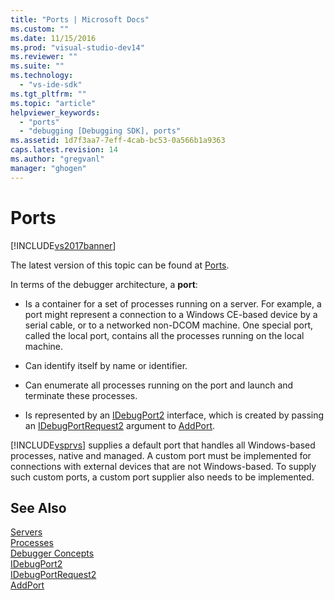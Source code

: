 ```yaml
---
title: "Ports | Microsoft Docs"
ms.custom: ""
ms.date: 11/15/2016
ms.prod: "visual-studio-dev14"
ms.reviewer: ""
ms.suite: ""
ms.technology: 
  - "vs-ide-sdk"
ms.tgt_pltfrm: ""
ms.topic: "article"
helpviewer_keywords: 
  - "ports"
  - "debugging [Debugging SDK], ports"
ms.assetid: 1d7f3aa7-7eff-4cab-bc53-0a566b1a9363
caps.latest.revision: 14
ms.author: "gregvanl"
manager: "ghogen"
---
```

# Ports
[!INCLUDE[vs2017banner](../../includes/vs2017banner.md)]

The latest version of this topic can be found at [Ports](https://docs.microsoft.com/visualstudio/extensibility/debugger/ports).  
  
In terms of the debugger architecture, a **port**:  
  
-   Is a container for a set of processes running on a server. For example, a port might represent a connection to a Windows CE-based device by a serial cable, or to a networked non-DCOM machine. One special port, called the local port, contains all the processes running on the local machine.  
  
-   Can identify itself by name or identifier.  
  
-   Can enumerate all processes running on the port and launch and terminate these processes.  
  
-   Is represented by an [IDebugPort2](../../extensibility/debugger/reference/idebugport2.md) interface, which is created by passing an [IDebugPortRequest2](../../extensibility/debugger/reference/idebugportrequest2.md) argument to [AddPort](../../extensibility/debugger/reference/idebugportsupplier2-addport.md).  
  
 [!INCLUDE[vsprvs](../../includes/vsprvs-md.md)] supplies a default port that handles all Windows-based processes, native and managed. A custom port must be implemented for connections with external devices that are not Windows-based. To supply such custom ports, a custom port supplier also needs to be implemented.  
  
## See Also  
 [Servers](../../extensibility/debugger/servers-visual-studio-sdk.md)   
 [Processes](../../extensibility/debugger/processes.md)   
 [Debugger Concepts](../../extensibility/debugger/debugger-concepts.md)   
 [IDebugPort2](../../extensibility/debugger/reference/idebugport2.md)   
 [IDebugPortRequest2](../../extensibility/debugger/reference/idebugportrequest2.md)   
 [AddPort](../../extensibility/debugger/reference/idebugportsupplier2-addport.md)

